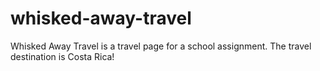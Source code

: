 # whisked-away-travel
Whisked Away Travel is a travel page for a school assignment. The travel destination is Costa Rica!
